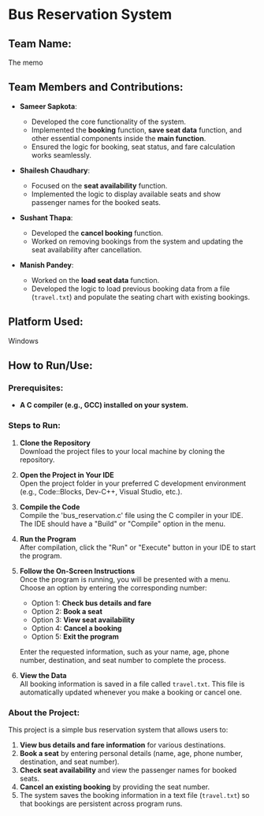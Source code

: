 # Bus Reservation System

## Team Name:
The memo
## Team Members and Contributions:
- **Sameer Sapkota**: 
  - Developed the core functionality of the system.
  - Implemented the **booking** function, **save seat data** function, and other essential components inside the **main function**.
  - Ensured the logic for booking, seat status, and fare calculation works seamlessly.
  
- **Shailesh Chaudhary**: 
  - Focused on the **seat availability** function.
  - Implemented the logic to display available seats and show passenger names for the booked seats.

- **Sushant Thapa**: 
  - Developed the **cancel booking** function.
  - Worked on removing bookings from the system and updating the seat availability after cancellation.

- **Manish Pandey**: 
  - Worked on the **load seat data** function.
  - Developed the logic to load previous booking data from a file (`travel.txt`) and populate the seating chart with existing bookings.

## Platform Used:
Windows

## How to Run/Use:

### Prerequisites:
- **A C compiler (e.g., GCC) installed on your system.**

### Steps to Run:
1. **Clone the Repository**  
   Download the project files to your local machine by cloning the repository.
   
2. **Open the Project in Your IDE**  
   Open the project folder in your preferred C development environment (e.g., Code::Blocks, Dev-C++, Visual Studio, etc.).

3. **Compile the Code**  
   Compile the 'bus_reservation.c' file using the C compiler in your IDE. The IDE should have a "Build" or "Compile" option in the menu.

4. **Run the Program**  
   After compilation, click the "Run" or "Execute" button in your IDE to start the program.

5. **Follow the On-Screen Instructions**  
   Once the program is running, you will be presented with a menu. Choose an option by entering the corresponding number:
   
   - Option 1: **Check bus details and fare**  
   - Option 2: **Book a seat**  
   - Option 3: **View seat availability**  
   - Option 4: **Cancel a booking**  
   - Option 5: **Exit the program**  
   
   Enter the requested information, such as your name, age, phone number, destination, and seat number to complete the process.

6. **View the Data**  
   All booking information is saved in a file called `travel.txt`. This file is automatically updated whenever you make a booking or cancel one.

### About the Project:
This project is a simple bus reservation system that allows users to:

1. **View bus details and fare information** for various destinations.
2. **Book a seat** by entering personal details (name, age, phone number, destination, and seat number).
3. **Check seat availability** and view the passenger names for booked seats.
4. **Cancel an existing booking** by providing the seat number.
5. The system saves the booking information in a text file (`travel.txt`) so that bookings are persistent across program runs.
